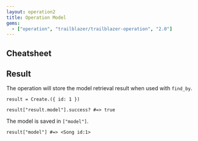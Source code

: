 ```yaml
---
layout: operation2
title: Operation Model
gems:
  - ["operation", "trailblazer/trailblazer-operation", "2.0"]
---
```


## Cheatsheet

## Result

The operation will store the model retrieval result when used with `find_by`.

    result = Create.({ id: 1 })

    result["result.model"].success? #=> true

The model is saved in `["model"]`.

    result["model"] #=> <Song id:1>
